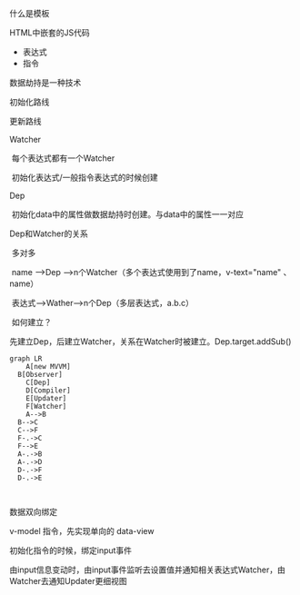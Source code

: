 什么是模板

HTML中嵌套的JS代码

- 表达式
- 指令



数据劫持是一种技术



初始化路线

更新路线 



Watcher

​	每个表达式都有一个Watcher

​	初始化表达式/一般指令表达式的时候创建

Dep

​	初始化data中的属性做数据劫持时创建。与data中的属性一一对应



Dep和Watcher的关系

​	多对多

​		name -->Dep -->n个Watcher（多个表达式使用到了name，v-text="name" 、name）

​		表达式-->Wather-->n个Dep（多层表达式，a.b.c）

​	如何建立？

​		先建立Dep，后建立Watcher，关系在Watcher时被建立。Dep.target.addSub()





``` mermaid
graph LR
	A[new MVVM]
  B[Observer]
	C[Dep]
	D[Compiler]
	E[Updater]
	F[Watcher]
	A-->B
  B-->C
  C-->F
  F-.->C
  F-->E
  A-.->B
  A-.->D
  D-.->F
  D-.->E

  
```



数据双向绑定

v-model 指令，先实现单向的 data-view

初始化指令的时候，绑定input事件

由input信息变动时，由input事件监听去设置值并通知相关表达式Watcher，由Watcher去通知Updater更细视图

